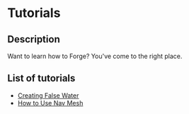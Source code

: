 # Tutorials

## Description

Want to learn how to Forge? You've come to the right place.

## List of tutorials

* [Creating False Water](creating-false-water.md)
* [How to Use Nav Mesh](how-to-use-nav-mesh.md)
